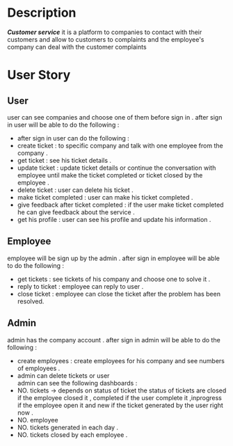 # Description
***Customer service*** it is a platform to companies to contact with their customers and allow to customers to complaints and the employee's company can deal with the customer complaints 
# User Story
## User
user can see companies and choose one of them before sign in .
after sign in user will be able to do the following :
- after sign in user can do the following :  
- create ticket : to specific company and talk with one employee from the company .
- get ticket : see his ticket details .
- update ticket : update ticket details or continue the conversation with employee until make the ticket completed or ticket closed by the employee .
- delete ticket : user can delete his ticket .
- make ticket completed : user can make his ticket completed .
- give feedback after ticket completed : if the user make ticket completed he can give feedback about the service .
- get his profile : user can see his profile and update his information .
## Employee
employee will be sign up by the admin .
after sign in employee will be able to do the following :
- get tickets : see tickets of his company and choose one to solve it .
- reply to ticket : employee can reply to user .
- close ticket : employee can close the ticket after the problem has been resolved.
## Admin
admin has the company account .
after sign in admin will be able to do the following :
- create employees : create employees for his company and see numbers of employees  .
- admin can delete tickets or user  
admin can see the following dashboards :
- NO. tickets -> depends on status of ticket the status of tickets are closed if the employee closed it , completed if the user complete it ,inprogress if the employee open it  and new if the ticket generated by the user right now .
- NO. employee
- NO. tickets generated in each day .
- NO. tickets closed by each employee .
